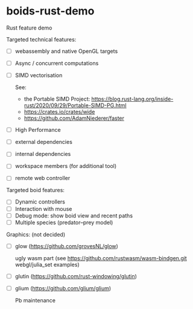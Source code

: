 # boids-rust-demo
Rust feature demo

Targeted technical features:
* [ ] webassembly and native OpenGL targets
* [ ] Async / concurrent computations
* [ ] SIMD vectorisation

  See:
  * the Portable SIMD Project: https://blog.rust-lang.org/inside-rust/2020/09/29/Portable-SIMD-PG.html
  * https://crates.io/crates/wide
  * https://github.com/AdamNiederer/faster
  

* [ ] High Performance
* [ ] external dependencies
* [ ] internal dependencies
* [ ] workspace members (for additional tool)
* [ ] remote web controller 

Targeted boid features:
* [ ] Dynamic controllers
* [ ] Interaction with mouse
* [ ] Debug mode: show boid view and recent paths
* [ ] Multiple species (predator–prey model)

Graphics: (not decided)
* [ ] glow (https://github.com/grovesNL/glow)
  
  ugly wasm part (see https://github.com/rustwasm/wasm-bindgen.git webgl/julia_set examples)
  
* [ ] glutin (https://github.com/rust-windowing/glutin)

* [ ] glium (https://github.com/glium/glium)
  
  Pb maintenance





